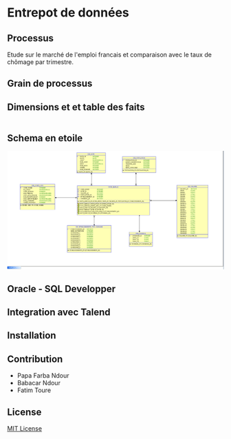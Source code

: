 # Entrepot de données 

## Processus 

Etude sur le marché de l'emploi francais et comparaison avec le taux de chômage par trimestre.


## Grain de processus


## Dimensions et et table des faits

```bash

```

## Schema en etoile

![shema en étoile](etoile.PNG)


## Oracle - SQL Developper


## Integration avec Talend

## Installation


## Contribution
* Papa Farba Ndour
* Babacar Ndour
* Fatim Toure

## License
[MIT License ](https://choosealicense.com/licenses/mit/)
